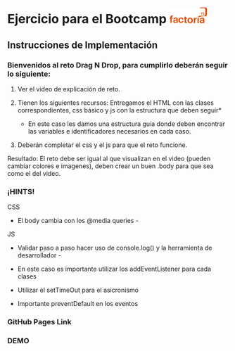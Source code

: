 # Ejercicio para el Bootcamp ![](images/factoriaF5r.png)

## Instrucciones de Implementación

### Bienvenidos al reto Drag N Drop, para cumplirlo deberán seguir lo siguiente:

1. Ver el video de explicación de reto.

2. Tienen los siguientes recursos: Entregamos el HTML con las clases correspondientes, css básico y js con la estructura que deben seguir*
   
   * En este caso les damos una estructura guía donde deben encontrar las variables e identificadores necesarios en cada caso.

3. Deberán completar el css y el js para que el reto funcione.

Resultado: El reto debe ser igual al que visualizan en el video (pueden cambiar colores e imagenes), deben crear un buen .body para que sea como el del video.


### ¡HINTS!

CSS

 - El body cambia con los @media queries -


JS

 - Validar paso a paso hacer uso de console.log() y la herramienta de desarrollador - 

- En este caso es importante utilizar los addEventListener para cada clases

- Utilizar el setTimeOut para el asicronismo

- Importante preventDefault en los eventos

### GitHub Pages Link


### DEMO

